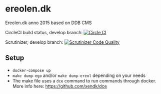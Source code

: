 ereolen.dk
==========

Ereolen.dk anno 2015 based on DDB CMS

CircleCI build status, develop branch: [![Circle CI](https://circleci.com/gh/eReolen/ereolen.dk/tree/develop.svg?style=svg)](https://circleci.com/gh/eReolen/ereolen.dk/tree/develop)

Scrutinizer, develop branch: [![Scrutinizer Code Quality](https://scrutinizer-ci.com/g/eReolen/ereolen.dk/badges/quality-score.png?b=develop)](https://scrutinizer-ci.com/g/eReolen/ereolen.dk/?branch=develop)

## Setup

- `docker-compose up`
- `make dump-ego` and/or `make dump-ereol` depending on your needs
- The make file uses a `dce` command to run commands through docker. More info here: https://github.com/xendk/dce
